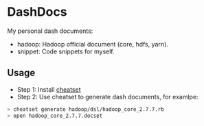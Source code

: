 # DashDocs

My personal dash documents:

* hadoop: Hadoop official document (core, hdfs, yarn).
* snippet: Code snippets for myself.

## Usage

* Step 1: Install [cheatset](https://github.com/Kapeli/cheatset)
* Step 2: Use cheatset to generate dash documents, for examlpe:

```bash
> cheatset generate hadoop/dsl/hadoop_core_2.7.7.rb
> open hadoop_core_2.7.7.docset
```
